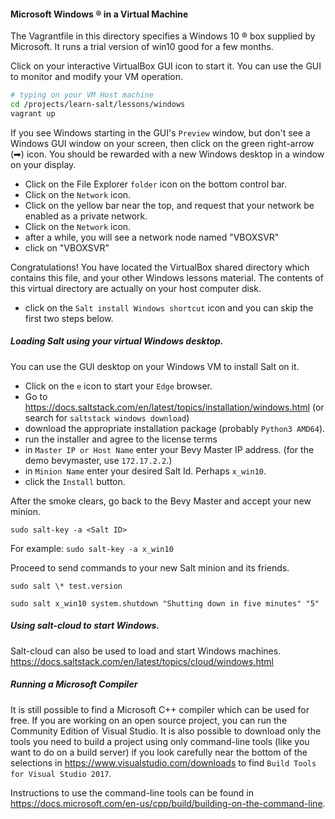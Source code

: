 #### Microsoft Windows ® in a Virtual Machine

The Vagrantfile in this directory specifies a Windows 10 ®
box supplied by Microsoft. It runs a trial version of win10
good for a few months.  

Click on your interactive VirtualBox GUI icon to start it.
You can use the GUI to monitor and modify your VM operation.

```bash
# typing on your VM Host machine
cd /projects/learn-salt/lessons/windows
vagrant up
```
If you see Windows starting in the GUI's `Preview` window,
but don't see a Windows GUI window on your screen, 
then click on the green right-arrow (➡) icon. You should be
rewarded with a new Windows desktop in a window on your display.

- Click on the File Explorer `folder` icon on the bottom control bar.
- Click on the `Network` icon.
- Click on the yellow bar near the top, and request that your network be 
enabled as a private network.
- Click on the `Network` icon.
- after a while, you will see a network node named "VBOXSVR"
- click on "VBOXSVR"

Congratulations! You have located the VirtualBox shared directory which contains
this file, and your other Windows lessons material. The contents of this virtual
directory are actually on your host computer disk. 

- click on the `Salt install Windows shortcut` icon and you can skip the first 
two steps below.
 
##### Loading Salt using your virtual Windows desktop.

You can use the GUI desktop on your Windows VM to install Salt on it.

- Click on the `e` icon to start your `Edge` browser.
- Go to https://docs.saltstack.com/en/latest/topics/installation/windows.html
(or search for `saltstack windows download`)
- download the appropriate installation package (probably `Python3 AMD64`).
- run the installer and agree to the license terms
- in `Master IP or Host Name` enter your Bevy Master IP address.
(for the demo bevymaster, use `172.17.2.2`.)
- in `Minion Name` enter your desired Salt Id. Perhaps `x_win10`.
- click the `Install` button.

After the smoke clears, go back to the Bevy Master and accept your new minion.

`sudo salt-key -a <Salt ID>`

For example: `sudo salt-key -a x_win10`

Proceed to send commands to your new Salt minion and its friends.

`sudo salt \* test.version`

`sudo salt x_win10 system.shutdown "Shutting down in five minutes" "5"`

##### Using salt-cloud to start Windows.

Salt-cloud can also be used to load and start Windows machines.
https://docs.saltstack.com/en/latest/topics/cloud/windows.html

##### Running a Microsoft Compiler

It is still possible to find a Microsoft C++ compiler which can be used for free. 
If you are working on an open source project, you can run the Community Edition
of Visual Studio. It is also possible to download only the tools you need to build
a project using only command-line tools (like you want to do on a build server)
if you look carefully near the bottom of the selections in 
https://www.visualstudio.com/downloads
to find `Build Tools for Visual Studio 2017`. 

Instructions to use the command-line tools can be found in 
https://docs.microsoft.com/en-us/cpp/build/building-on-the-command-line.




 